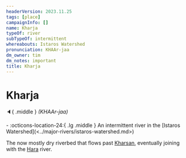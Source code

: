 ```yaml
---
headerVersion: 2023.11.25
tags: [place]
campaignInfo: []
name: Kharja
typeOf: river
subTypeOf: intermittent
whereabouts: Istaros Watershed
pronunciation: KHAAr-jaa
dm_owner: tim
dm_notes: important
title: Kharja
---
```

# Kharja
:speaker:{ .middle } *(KHAAr-jaa)*  
<div class="grid cards ext-narrow-margin ext-one-column" markdown>
-    :octicons-location-24:{ .lg .middle } An intermittent river in the [Istaros Watershed](<../major-rivers/istaros-watershed.md>)  
</div>


The now mostly dry riverbed that flows past [Kharsan](<dunmari-basin/kharsan.md>), eventually joining with the [Hara](<rivers/hara-watershed/hara.md>) river. 

